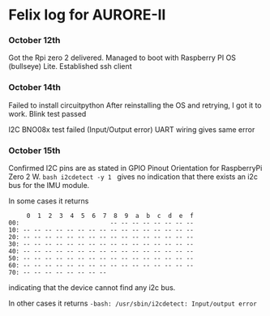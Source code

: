 # Felix log for AURORE-II

### October 12th
Got the Rpi zero 2 delivered. Managed to boot with Raspberry PI OS (bullseye) Lite. Established ssh client

### October 14th
Failed to install circuitpython
After reinstalling the OS and retrying, I got it to work.
Blink test passed

I2C BNO08x test failed (Input/Output error)
UART wiring gives same error

### October 15th
Confirmed I2C pins are as stated in GPIO Pinout Orientation for RaspberryPi Zero 2 W.
`bash
i2cdetect -y 1
`
gives no indication that there exists an i2c bus for the IMU module.

In some cases it returns  
```
     0  1  2  3  4  5  6  7  8  9  a  b  c  d  e  f  
00:                         -- -- -- -- -- -- -- --  
10: -- -- -- -- -- -- -- -- -- -- -- -- -- -- -- --  
20: -- -- -- -- -- -- -- -- -- -- -- -- -- -- -- --  
30: -- -- -- -- -- -- -- -- -- -- -- -- -- -- -- --  
40: -- -- -- -- -- -- -- -- -- -- -- -- -- -- -- --  
50: -- -- -- -- -- -- -- -- -- -- -- -- -- -- -- --  
60: -- -- -- -- -- -- -- -- -- -- -- -- -- -- -- --  
70: -- -- -- -- -- -- -- --  
```
indicating that the device cannot find any i2c bus.

In other cases it returns
`
-bash: /usr/sbin/i2cdetect: Input/output error
`
